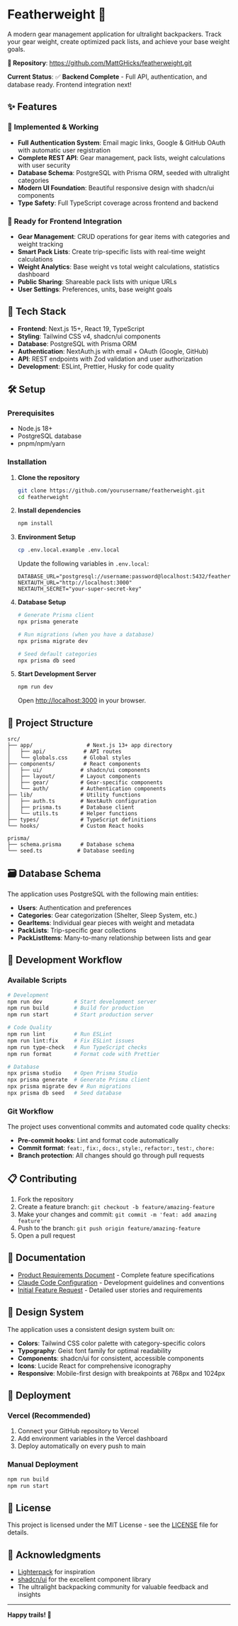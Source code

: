 # Featherweight 🎒

A modern gear management application for ultralight backpackers. Track your gear weight, create optimized pack lists, and achieve your base weight goals.

**🔗 Repository**: https://github.com/MattGHicks/featherweight.git

**Current Status**: ✅ **Backend Complete** - Full API, authentication, and database ready. Frontend integration next!

## ✨ Features

### 🎯 **Implemented & Working**

- **Full Authentication System**: Email magic links, Google & GitHub OAuth with automatic user registration
- **Complete REST API**: Gear management, pack lists, weight calculations with user security
- **Database Schema**: PostgreSQL with Prisma ORM, seeded with ultralight categories
- **Modern UI Foundation**: Beautiful responsive design with shadcn/ui components
- **Type Safety**: Full TypeScript coverage across frontend and backend

### 🔄 **Ready for Frontend Integration**

- **Gear Management**: CRUD operations for gear items with categories and weight tracking
- **Smart Pack Lists**: Create trip-specific lists with real-time weight calculations
- **Weight Analytics**: Base weight vs total weight calculations, statistics dashboard
- **Public Sharing**: Shareable pack lists with unique URLs
- **User Settings**: Preferences, units, base weight goals

## 🚀 Tech Stack

- **Frontend**: Next.js 15+, React 19, TypeScript
- **Styling**: Tailwind CSS v4, shadcn/ui components
- **Database**: PostgreSQL with Prisma ORM
- **Authentication**: NextAuth.js with email + OAuth (Google, GitHub)
- **API**: REST endpoints with Zod validation and user authorization
- **Development**: ESLint, Prettier, Husky for code quality

## 🛠️ Setup

### Prerequisites

- Node.js 18+
- PostgreSQL database
- pnpm/npm/yarn

### Installation

1. **Clone the repository**

   ```bash
   git clone https://github.com/yourusername/featherweight.git
   cd featherweight
   ```

2. **Install dependencies**

   ```bash
   npm install
   ```

3. **Environment Setup**

   ```bash
   cp .env.local.example .env.local
   ```

   Update the following variables in `.env.local`:

   ```env
   DATABASE_URL="postgresql://username:password@localhost:5432/featherweight_dev"
   NEXTAUTH_URL="http://localhost:3000"
   NEXTAUTH_SECRET="your-super-secret-key"
   ```

4. **Database Setup**

   ```bash
   # Generate Prisma client
   npx prisma generate

   # Run migrations (when you have a database)
   npx prisma migrate dev

   # Seed default categories
   npx prisma db seed
   ```

5. **Start Development Server**

   ```bash
   npm run dev
   ```

   Open [http://localhost:3000](http://localhost:3000) in your browser.

## 📁 Project Structure

```
src/
├── app/                 # Next.js 13+ app directory
│   ├── api/            # API routes
│   └── globals.css     # Global styles
├── components/         # React components
│   ├── ui/            # shadcn/ui components
│   ├── layout/        # Layout components
│   ├── gear/          # Gear-specific components
│   └── auth/          # Authentication components
├── lib/               # Utility functions
│   ├── auth.ts        # NextAuth configuration
│   ├── prisma.ts      # Database client
│   └── utils.ts       # Helper functions
├── types/             # TypeScript definitions
└── hooks/             # Custom React hooks

prisma/
├── schema.prisma      # Database schema
└── seed.ts           # Database seeding
```

## 🗃️ Database Schema

The application uses PostgreSQL with the following main entities:

- **Users**: Authentication and preferences
- **Categories**: Gear categorization (Shelter, Sleep System, etc.)
- **GearItems**: Individual gear pieces with weight and metadata
- **PackLists**: Trip-specific gear collections
- **PackListItems**: Many-to-many relationship between lists and gear

## 🎯 Development Workflow

### Available Scripts

```bash
# Development
npm run dev          # Start development server
npm run build        # Build for production
npm run start        # Start production server

# Code Quality
npm run lint         # Run ESLint
npm run lint:fix     # Fix ESLint issues
npm run type-check   # Run TypeScript checks
npm run format       # Format code with Prettier

# Database
npx prisma studio    # Open Prisma Studio
npx prisma generate  # Generate Prisma client
npx prisma migrate dev # Run migrations
npx prisma db seed   # Seed database
```

### Git Workflow

The project uses conventional commits and automated code quality checks:

- **Pre-commit hooks**: Lint and format code automatically
- **Commit format**: `feat:`, `fix:`, `docs:`, `style:`, `refactor:`, `test:`, `chore:`
- **Branch protection**: All changes should go through pull requests

## 📋 Contributing

1. Fork the repository
2. Create a feature branch: `git checkout -b feature/amazing-feature`
3. Make your changes and commit: `git commit -m 'feat: add amazing feature'`
4. Push to the branch: `git push origin feature/amazing-feature`
5. Open a pull request

## 📖 Documentation

- [Product Requirements Document](./PRD.md) - Complete feature specifications
- [Claude Code Configuration](./CLAUDE.md) - Development guidelines and conventions
- [Initial Feature Request](./INITIAL.md) - Detailed user stories and requirements

## 🎨 Design System

The application uses a consistent design system built on:

- **Colors**: Tailwind CSS color palette with category-specific colors
- **Typography**: Geist font family for optimal readability
- **Components**: shadcn/ui for consistent, accessible components
- **Icons**: Lucide React for comprehensive iconography
- **Responsive**: Mobile-first design with breakpoints at 768px and 1024px

## 🚀 Deployment

### Vercel (Recommended)

1. Connect your GitHub repository to Vercel
2. Add environment variables in the Vercel dashboard
3. Deploy automatically on every push to main

### Manual Deployment

```bash
npm run build
npm run start
```

## 📄 License

This project is licensed under the MIT License - see the [LICENSE](LICENSE) file for details.

## 🙏 Acknowledgments

- [Lighterpack](https://lighterpack.com) for inspiration
- [shadcn/ui](https://ui.shadcn.com) for the excellent component library
- The ultralight backpacking community for valuable feedback and insights

---

**Happy trails! 🥾**
